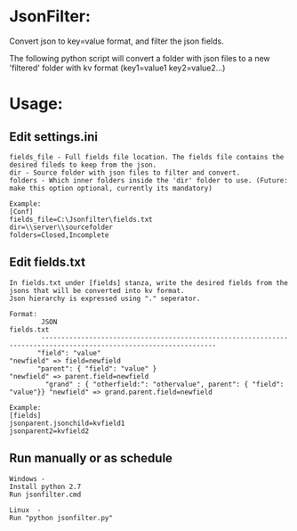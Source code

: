 # JsonFilter:
Convert json to key=value format, and filter the json fields.

The following python script will convert a folder with json files to a new 'filtered' folder with kv format (key1=value1 key2=value2...)

# Usage: 

## Edit settings.ini
~~~
fields_file - Full fields file location. The fields file contains the desired fileds to keep from the json.
dir - Source folder with json files to filter and convert.
folders - Which inner folders inside the 'dir' folder to use. (Future: make this option optional, currently its mandatory)

Example:
[Conf]
fields_file=C:\Jsonfilter\fields.txt
dir=\\server\\sourcefolder
folders=Closed,Incomplete
~~~
## Edit fields.txt
~~~
In fields.txt under [fields] stanza, write the desired fields from the jsons that will be converted into kv format.
Json hierarchy is expressed using "." seperator. 

Format: 
        JSON                                                                                fields.txt
        ------------------------------------------------------------------------------------------------------------------
       "field": "value"                             							            "newfield" => field=newfield
       "parent": { "field": "value" } 		      	    					            	"newfield" => parent.field=newfield
   		 "grand" : { "otherfield:": "othervalue", parent": { "field": "value"}}	"newfield" => grand.parent.field=newfield

Example:
[fields]
jsonparent.jsonchild=kvfield1
jsonparent2=kvfield2
~~~

## Run manually or as schedule
~~~
Windows - 
Install python 2.7
Run jsonfilter.cmd

Linux  -
Run "python jsonfilter.py"
~~~
